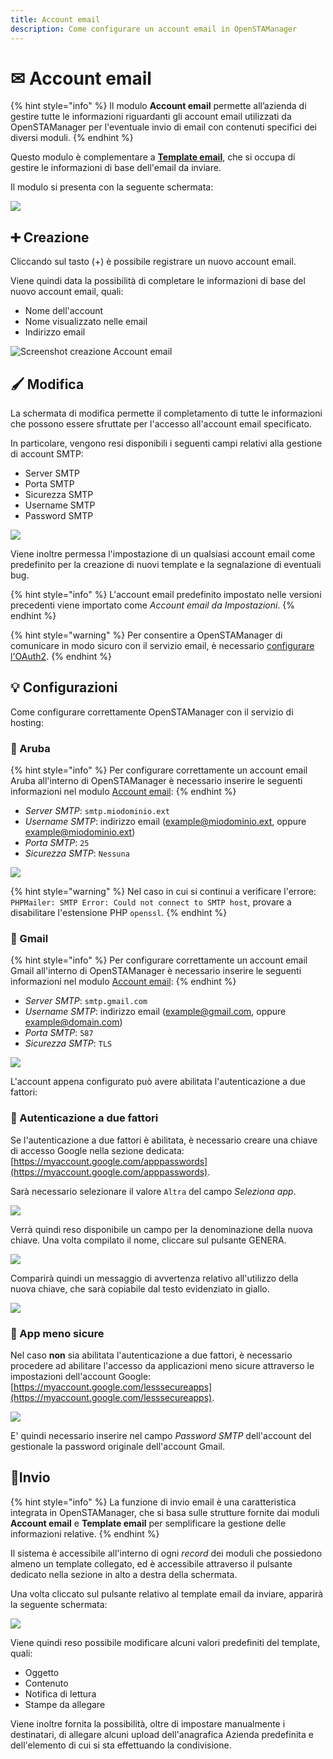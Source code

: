 ```yaml
---
title: Account email
description: Come configurare un account email in OpenSTAManager
---
```


# ✉ Account email

{% hint style="info" %}
Il modulo **Account email** permette all’azienda di gestire tutte le informazioni riguardanti gli account email utilizzati da OpenSTAManager per l'eventuale invio di email con contenuti specifici dei diversi moduli.
{% endhint %}

Questo modulo è complementare a [**Template email**](template.md), che si occupa di gestire le informazioni di base dell'email da inviare.

Il modulo si presenta con la seguente schermata:

![](<../../.gitbook/assets/image (23) (1) (1).png>)

## ➕ Creazione

Cliccando sul tasto (+) è possibile registrare un nuovo account email.

Viene quindi data la possibilità di completare le informazioni di base del nuovo account email, quali:

* Nome dell'account
* Nome visualizzato nelle email
* Indirizzo email

![Screenshot creazione Account email](../../.gitbook/assets/CreazioneAccountEmail.PNG)

## 🖌️ Modifica

La schermata di modifica permette il completamento di tutte le informazioni che possono essere sfruttate per l'accesso all'account email specificato.

In particolare, vengono resi disponibili i seguenti campi relativi alla gestione di account SMTP:

* Server SMTP
* Porta SMTP
* Sicurezza SMTP
* Username SMTP
* Password SMTP

![](<../../.gitbook/assets/image (34) (1).png>)

Viene inoltre permessa l'impostazione di un qualsiasi account email come predefinito per la creazione di nuovi template e la segnalazione di eventuali bug.

{% hint style="info" %}
L'account email predefinito impostato nelle versioni precedenti viene importato come _Account email da Impostazioni_.
{% endhint %}

{% hint style="warning" %}
Per consentire a OpenSTAManager di comunicare in modo sicuro con il servizio email, è necessario [configurare l'OAuth2](../../faq/configurazione-oauth2.md).
{% endhint %}

## 💡 Configurazioni

Come configurare correttamente OpenSTAManager con il servizio di hosting:

### 📘 Aruba

{% hint style="info" %}
Per configurare correttamente un account email Aruba all'interno di OpenSTAManager è necessario inserire le seguenti informazioni nel modulo [Account email](account.md):
{% endhint %}

* _Server SMTP_: `smtp.miodominio.ext`
* _Username SMTP_: indirizzo email (example@miodominio.ext, oppure example@miodominio.ext)
* _Porta SMTP_: `25`
* _Sicurezza SMTP_: `Nessuna`

![](<../../.gitbook/assets/image (52) (1).png>)

{% hint style="warning" %}
Nel caso in cui si continui a verificare l'errore: `PHPMailer: SMTP Error: Could not connect to SMTP host`, provare a disabilitare l'estensione PHP `openssl`.
{% endhint %}

### 📗 Gmail

{% hint style="info" %}
Per configurare correttamente un account email Gmail all'interno di OpenSTAManager è necessario inserire le seguenti informazioni nel modulo [Account email](account.md):
{% endhint %}

* _Server SMTP_: `smtp.gmail.com`
* _Username SMTP_: indirizzo email (example@gmail.com, oppure example@domain.com)
* _Porta SMTP_: `587`
* _Sicurezza SMTP_: `TLS`

![](<../../.gitbook/assets/image (94) (1).png>)

L'account appena configurato può avere abilitata l'autenticazione a due fattori:

### 🔐 Autenticazione a due fattori

Se l'autenticazione a due fattori è abilitata, è necessario creare una chiave di accesso Google nella sezione dedicata: [https://myaccount.google.com/apppasswords](https://myaccount.google.com/apppasswords).

Sarà necessario selezionare il valore `Altra` del campo _Seleziona app_.

![](<../../.gitbook/assets/image (73).png>)

Verrà quindi reso disponibile un campo per la denominazione della nuova chiave. Una volta compilato il nome, cliccare sul pulsante GENERA.

![](<../../.gitbook/assets/image (49).png>)

Comparirà quindi un messaggio di avvertenza relativo all'utilizzo della nuova chiave, che sarà copiabile dal testo evidenziato in giallo.

![](<../../.gitbook/assets/image (31) (1).png>)

### 📂 App meno sicure

Nel caso **non** sia abilitata l'autenticazione a due fattori, è necessario procedere ad abilitare l'accesso da applicazioni meno sicure attraverso le impostazioni dell'account Google: [https://myaccount.google.com/lesssecureapps](https://myaccount.google.com/lesssecureapps).

![](<../../.gitbook/assets/image (88) (1) (1).png>)

E' quindi necessario inserire nel campo _Password SMTP_ dell'account del gestionale la password originale dell'account Gmail.

## 📨Invio

{% hint style="info" %}
La funzione di invio email è una caratteristica integrata in OpenSTAManager, che si basa sulle strutture fornite dai moduli **Account email** e **Template email** per semplificare la gestione delle informazioni relative.
{% endhint %}

Il sistema è accessibile all'interno di ogni _record_ dei moduli che possiedono almeno un template collegato, ed è accessibile attraverso il pulsante dedicato nella sezione in alto a destra della schermata.

Una volta cliccato sul pulsante relativo al template email da inviare, apparirà la seguente schermata:

![](<../../.gitbook/assets/image (50) (1).png>)

Viene quindi reso possibile modificare alcuni valori predefiniti del template, quali:

* Oggetto
* Contenuto
* Notifica di lettura
* Stampe da allegare

Viene inoltre fornita la possibilità, oltre di impostare manualmente i destinatari, di allegare alcuni upload dell'anagrafica Azienda predefinita e dell'elemento di cui si sta effettuando la condivisione.

